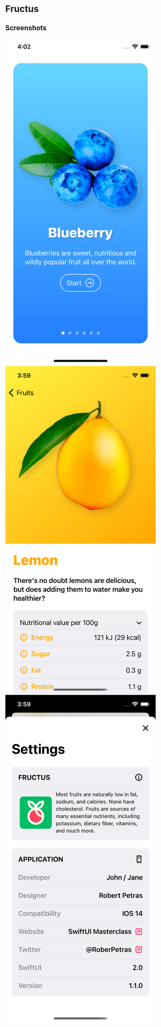 # Fructus

## Screenshots

![Screenshot 1](https://github.com/Tw1nkle/Fructus/blob/main/Fructus/Screenshots/Simulator%20Screen%20Shot%20-%20iPhone%2011%20Pro%20-%202021-03-07%20at%2016.02.24.png?raw=true)
![Screenshot 3](https://github.com/Tw1nkle/Fructus/blob/main/Fructus/Screenshots/Simulator%20Screen%20Shot%20-%20iPhone%2011%20Pro%20-%202021-03-07%20at%2015.59.36.png?raw=true)
![Screenshot 4](https://github.com/Tw1nkle/Fructus/blob/main/Fructus/Screenshots/Simulator%20Screen%20Shot%20-%20iPhone%2011%20Pro%20-%202021-03-07%20at%2015.59.44.png?raw=true)
